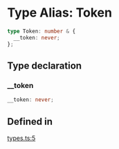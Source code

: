 # Type Alias: Token

```ts
type Token: number & {
  __token: never;
};
```

## Type declaration

### \_\_token

```ts
__token: never;
```

## Defined in

[types.ts:5](https://github.com/withcatai/node-llama-cpp/blob/6405ee945e792651123189aae2612212095765b6/src/types.ts#L5)
